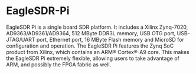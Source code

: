 # EagleSDR-Pi
EagleSDR Pi is a single board SDR platform. It includes a Xilinx Zynq-7020, AD9363/AD9361/AD9364, 512 MByte DDR3L memory, USB OTG port, USB-JTAG/UART port, Ethernet port, 16 MByte Flash memory and MicroSD for configuration and operation. The EagleSDR Pi features the Zynq SoC product from Xilinx, which contains an ARM® Cortex®-A9 core. This makes the EagleSDR Pi extremely flexible, allowing users to take advantage of ARM, and possibly the FPGA fabric as well.

